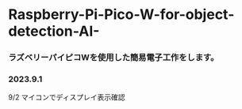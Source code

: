 # Raspberry-Pi-Pico-W-for-object-detection-AI-

### ラズベリーパイピコWを使用した簡易電子工作をします。
### 2023.9.1
9/2 マイコンでディスプレイ表示確認